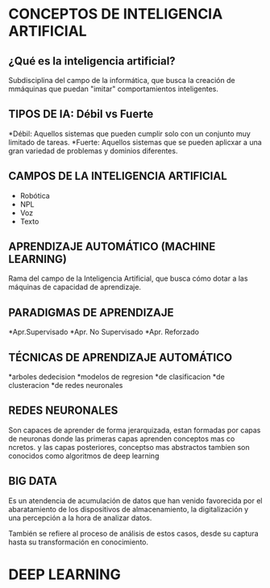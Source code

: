 # CONCEPTOS DE INTELIGENCIA ARTIFICIAL

## ¿Qué es la inteligencia artificial?
Subdisciplina del campo de la informática, que busca la creación de mmáquinas que puedan "imitar" comportamientos inteligentes.

## TIPOS DE IA: Débil vs Fuerte
  *Débil: Aquellos sistemas que pueden cumplir solo con un conjunto muy limitado de tareas.
  *Fuerte: Aquellos sistemas que se pueden aplicxar a una gran variedad de problemas y dominios diferentes.

## CAMPOS DE LA INTELIGENCIA ARTIFICIAL

* Robótica
* NPL
* Voz
* Texto

## APRENDIZAJE AUTOMÁTICO (MACHINE LEARNING)
Rama del campo de la Inteligencia Artificial, que busca cómo dotar a las máquinas de capacidad de aprendizaje.


## PARADIGMAS DE APRENDIZAJE
*Apr.Supervisado
*Apr. No Supervisado
*Apr. Reforzado

## TÉCNICAS DE APRENDIZAJE AUTOMÁTICO
*arboles dedecision
*modelos de regresion
*de clasificacion
*de clusteracion
*de redes neuronales

## REDES NEURONALES
Son capaces de aprender de forma jerarquizada, estan formadas por capas de neuronas donde las primeras capas aprenden conceptos mas co ncretos. y las capas posteriores, conceptso mas abstractos
tambien son conocidos como algoritmos de deep learning

## BIG DATA
Es un atendencia de acumulación de datos que han venido favorecida por el abaratamiento de los dispositivos de almacenamiento, la digitalización y una percepción a la hora de analizar datos.

También se refiere al proceso de análisis de estos casos, desde su captura hasta su transformación en conocimiento.

# DEEP LEARNING


